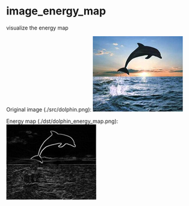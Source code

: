 # image_energy_map
visualize the energy map

Original image (./src/dolphin.png):
![original image](./src/dolphin.png)   



Energy map (./dst/dolphin_energy_map.png):
![original image](./dst/dolphin_energy_map.png)   

